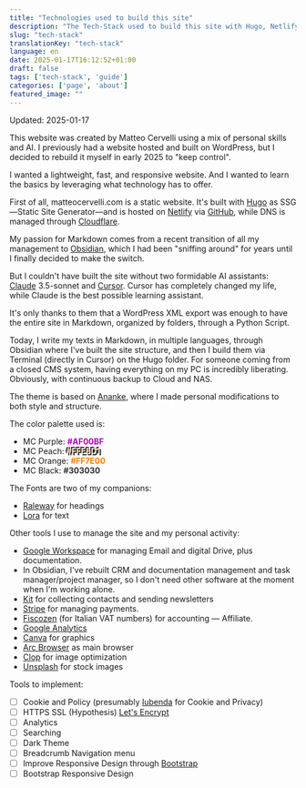 ```yaml
---
title: "Technologies used to build this site"
description: "The Tech-Stack used to build this site with Hugo, Netlify, Cloudflare, GitHub and more."
slug: "tech-stack"
translationKey: "tech-stack"
language: en
date: 2025-01-17T16:12:52+01:00
draft: false
tags: ['tech-stack', 'guide']
categories: ['page', 'about']
featured_image: ""
---
```

Updated: 2025-01-17

This website was created by Matteo Cervelli using a mix of personal skills and AI. I previously had a website hosted and built on WordPress, but I decided to rebuild it myself in early 2025 to "keep control". 

I wanted a lightweight, fast, and responsive website. And I wanted to learn the basics by leveraging what technology has to offer. 

First of all, matteocervelli.com is a static website. It's built with [Hugo](https://gohugo.io) as SSG—Static Site Generator—and is hosted on [Netlify](https://www.netlify.com) via [GitHub](https://github.com), while DNS is managed through [Cloudflare](https://www.cloudflare.com).

My passion for Markdown comes from a recent transition of all my management to [Obsidian](https://obsidian.md), which I had been "sniffing around" for years until I finally decided to make the switch.

But I couldn't have built the site without two formidable AI assistants: [Claude](https://claude.ai) 3.5-sonnet and [Cursor](https://cursor.sh). Cursor has completely changed my life, while Claude is the best possible learning assistant. 

It's only thanks to them that a WordPress XML export was enough to have the entire site in Markdown, organized by folders, through a Python Script.

Today, I write my texts in Markdown, in multiple languages, through Obsidian where I've built the site structure, and then I build them via Terminal (directly in Cursor) on the Hugo folder. For someone coming from a closed CMS system, having everything on my PC is incredibly liberating. Obviously, with continuous backup to Cloud and NAS.

The theme is based on [Ananke](https://github.com/theNewDynamic/gohugo-theme-ananke), where I made personal modifications to both style and structure. 

The color palette used is:
- MC Purple: **<span style="color: #AF00BF">#AF00BF</span>**
- MC Peach: **<span style="color: #FFE8D1; text-shadow: -2px -2px #303030, 2px 2px #303030, -2px -2px #303030, 2px 2px #303030">#FFE8D1</span>**
- MC Orange: **<span style="color: #FF7E00">#FF7E00</span>**
- MC Black: **<span style="color: #303030">#303030</span>**

The Fonts are two of my companions:
- [Raleway](https://fonts.google.com/specimen/Raleway) for headings
- [Lora](https://fonts.google.com/specimen/Lora) for text

Other tools I use to manage the site and my personal activity:
- [Google Workspace](https://workspace.google.com) for managing Email and digital Drive, plus documentation.
- In Obsidian, I've rebuilt CRM and documentation management and task manager/project manager, so I don't need other software at the moment when I'm working alone.
- [Kit](https://kit.co) for collecting contacts and sending newsletters
- [Stripe](https://stripe.com) for managing payments.
- [Fiscozen](https://cervelli.link/fiscozen) (for Italian VAT numbers) for accounting — Affiliate.
- [Google Analytics](https://analytics.google.com)
- [Canva](https://www.canva.com) for graphics
- [Arc Browser](https://arc.net) as main browser
- [Clop](https://www.clop.ai) for image optimization
- [Unsplash](https://unsplash.com) for stock images

Tools to implement:
- [ ] Cookie and Policy (presumably [Iubenda](https://www.iubenda.com) for Cookie and Privacy)
- [ ] HTTPS SSL (Hypothesis) [Let's Encrypt](https://letsencrypt.org)
- [ ] Analytics
- [ ] Searching
- [ ] Dark Theme
- [ ] Breadcrumb Navigation menu
- [ ] Improve Responsive Design through [Bootstrap](https://getbootstrap.com)
- [ ] Bootstrap Responsive Design